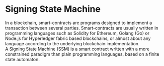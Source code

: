 

# Signing State Machine  


In a blockchain, smart-contracts are programs designed to implement a transaction between several parties. Smart-contracts are usually written in programming languages such as Solidity for Ethereum, Golang (Go) or Node.js for Hyperledger fabric based blockchains, or almost about any language according to the underlying blockchain implementation.   
A Signing State Machine (SSM) is a smart contract written with a more constrained paradigm than plain programming languages, based on a finite state automaton. 


